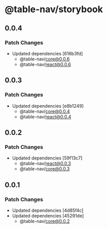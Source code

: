 # @table-nav/storybook

## 0.0.4

### Patch Changes

- Updated dependencies [616b3fd]
  - @table-nav/core@0.0.6
  - @table-nav/react@0.0.6

## 0.0.3

### Patch Changes

- Updated dependencies [e8b1249]
  - @table-nav/core@0.0.4
  - @table-nav/react@0.0.4

## 0.0.2

### Patch Changes

- Updated dependencies [59f13c7]
  - @table-nav/react@0.0.3
  - @table-nav/core@0.0.3

## 0.0.1

### Patch Changes

- Updated dependencies [4d85f4c]
- Updated dependencies [45291de]
  - @table-nav/core@0.0.2
